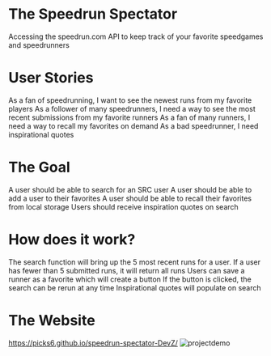 # The Speedrun Spectator
Accessing the speedrun.com API to keep track of your favorite speedgames and speedrunners

# User Stories
As a fan of speedrunning, I want to see the newest runs from my favorite players
As a follower of many speedrunners, I need a way to see the most recent submissions from my favorite runners
As a fan of many runners, I need a way to recall my favorites on demand
As a bad speedrunner, I need inspirational quotes


# The Goal
A user should be able to search for an SRC user
A user should be able to add a user to their favorites
A user should be able to recall their favorites from local storage
Users should receive inspiration quotes on search

# How does it work?
The search function will bring up the 5 most recent runs for a user.
If a user has fewer than 5 submitted runs, it will return all runs
Users can save a runner as a favorite which will create a button
If the button is clicked, the search can be rerun at any time
Inspirational quotes will populate on search


# The Website
https://picks6.github.io/speedrun-spectator-DevZ/
![projectdemo](https://user-images.githubusercontent.com/95437073/154420981-1056dbec-6b8e-4b56-858b-e1c5b44ed0b0.png)
